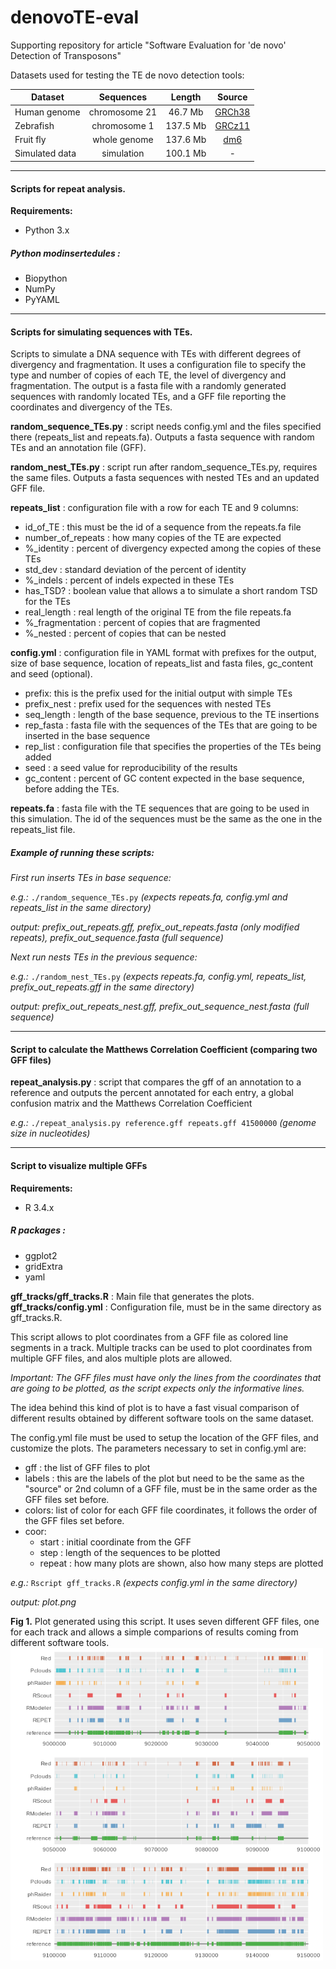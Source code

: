 # denovoTE-eval
Supporting repository for article "Software Evaluation for 'de novo' Detection of Transposons"

Datasets used for testing the TE de novo detection tools:

| Dataset        | Sequences     |  Length  | Source |
|----------------|:-------------:|:---------:|:------:
| Human genome   | chromosome 21 | 46.7 Mb  |[GRCh38](https://hgdownload.soe.ucsc.edu/goldenPath/hg38/bigZips/)|
| Zebrafish      | chromosome 1  | 137.5 Mb |[GRCz11](https://hgdownload.soe.ucsc.edu/goldenPath/danRer11/bigZips/)|
| Fruit fly      | whole genome  | 137.6 Mb |[dm6](https://hgdownload.soe.ucsc.edu/goldenPath/dm6/bigZips/)|
| Simulated data | simulation    | 100.1 Mb |-|

---

#### Scripts for repeat analysis.
**Requirements:**

* Python 3.x

##### Python modinsertedules :
* Biopython
* NumPy
* PyYAML

---

#### Scripts for simulating sequences with TEs.
Scripts to simulate a DNA sequence with TEs with different degrees of divergency and fragmentation. It uses a configuration file to specify the type and number of copies of each TE, the level of divergency and fragmentation. The output is a fasta file with a randomly generated sequences with randomly located TEs, and a GFF file reporting the coordinates and divergency of the TEs.

**random_sequence_TEs.py** : script needs config.yml and the files specified there (repeats_list and repeats.fa). Outputs a fasta sequence with random TEs and an annotation file (GFF).

**random_nest_TEs.py** : script run after random_sequence_TEs.py, requires the same files. Outputs a fasta sequences with nested TEs and an updated GFF file. 

**repeats_list** : configuration file with a row for each TE and 9 columns: 

  * id_of_TE : this must be the id of a sequence from the repeats.fa file
  * number_of_repeats : how many copies of the TE are expected
  * %_identity : percent of divergency expected among the copies of these TEs
  * std_dev : standard deviation of the percent of identity
  * %_indels : percent of indels expected in these TEs
  * has_TSD? : boolean value that allows a to simulate a short random TSD for the TEs
  * real_length : real length of the original TE from the file repeats.fa
  * %_fragmentation : percent of copies that are fragmented
  * %_nested  : percent of copies that can be nested

**config.yml** : configuration file in YAML format with prefixes for the output, size of base sequence, location of repeats_list and fasta files, gc_content and seed (optional).

  * prefix: this is the prefix used for the initial output with simple TEs
  * prefix_nest : prefix used for the sequences with nested TEs
  * seq_length : length of the base sequence, previous to the TE insertions
  * rep_fasta : fasta file with the sequences of the TEs that are going to be inserted in the base sequence
  * rep_list : configuration file that specifies the properties of the TEs being added 
  * seed : a seed value for reproducibility of the results
  * gc_content : percent of GC content expected in the base sequence, before adding the TEs.

**repeats.fa** : fasta file with the TE sequences that are going to be used in this simulation. The id of the sequences must be the same as the one in the repeats_list file.



##### Example of running these scripts:
*First run inserts TEs in base sequence:*

*e.g.:* ```./random_sequence_TEs.py``` *(expects repeats.fa, config.yml and repeats_list in the same directory)*

*output: prefix_out_repeats.gff, prefix_out_repeats.fasta (only modified repeats), prefix_out_sequence.fasta (full sequence)*

*Next run nests TEs in the previous sequence:*

*e.g.:* ```./random_nest_TEs.py``` *(expects repeats.fa, config.yml, repeats_list, prefix_out_repeats.gff in the same directory)*

*output: prefix_out_repeats_nest.gff, prefix_out_sequence_nest.fasta (full sequence)*

---

#### Script to calculate the Matthews Correlation Coefficient (comparing two GFF files)
**repeat_analysis.py** : script that compares the gff of an annotation to a reference and outputs the percent annotated for each entry, a global confusion matrix and the Matthews Correlation Coefficient

*e.g.:* ```./repeat_analysis.py reference.gff repeats.gff 41500000``` *(genome size in nucleotides)*

---

#### Script to visualize multiple GFFs
**Requirements:**

* R 3.4.x

##### R packages :

* ggplot2
* gridExtra
* yaml

**gff_tracks/gff_tracks.R** : Main file that generates the plots.
**gff_tracks/config.yml** : Configuration file, must be in the same directory as gff_tracks.R.

This script allows to plot coordinates from a GFF file as colored line segments in a track. Multiple tracks can be used to plot coordinates from multiple GFF files, and alos multiple plots are allowed. 

*Important: The GFF files must have only the lines from the coordinates that are going to be plotted, as the script expects only the informative lines.*

The idea behind this kind of plot is to have a fast visual comparison of different results obtained by different software tools on the same dataset.

The config.yml file must be used to setup the location of the GFF files, and customize the plots. 
The parameters necessary to set in config.yml are:

* gff : the list of GFF files to plot
* labels : this are the labels of the plot but need to be the same as the "source" or 2nd column of a GFF file, must be in the same order as the GFF files set before.
* colors: list of color for each GFF file coordinates, it follows the order of the GFF files set before.
* coor: 
  * start : initial coordinate from the GFF 
  * step : length of the sequences to be plotted
  * repeat : how many plots are shown, also how many steps are plotted

*e.g.:* ```Rscript gff_tracks.R``` *(expects config.yml in the same directory)*

*output: plot.png*

**Fig 1.** Plot generated using this script. It uses seven different GFF files, one for each track and allows a  simple comparions of results coming from different software tools.
<img src="https://raw.githubusercontent.com/IOB-Muenster/denovoTE-eval/main/gff_tracks.png" width="500" height="500" style="display:block"/>
